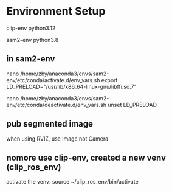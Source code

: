 # Environment Setup

clip-env python3.12

sam2-env python3.8

## in sam2-env

nano /home/zby/anaconda3/envs/sam2-env/etc/conda/activate.d/env_vars.sh
export LD_PRELOAD="/usr/lib/x86_64-linux-gnu/libffi.so.7"

nano /home/zby/anaconda3/envs/sam2-env/etc/conda/deactivate.d/env_vars.sh
unset LD_PRELOAD

## pub segmented image

when using RVIZ, use Image not Camera

<!-- ## in clip-env -->

<!-- nano /home/zby/anaconda3/envs/clip-env/etc/conda/activate.d/env_vars.sh
export LD_PRELOAD="/usr/lib/x86_64-linux-gnu/libffi.so.7"

nano /home/zby/anaconda3/envs/clip-env/etc/conda/deactivate.d/env_vars.sh
unset LD_PRELOAD -->

## nomore use clip-env, created a new venv (clip_ros_env)

activate the venv: source ~/clip_ros_env/bin/activate

<!-- in venv: export PYTHONPATH=/opt/ros/noetic/lib/python3/dist-packages:$PYTHONPATH -->